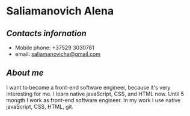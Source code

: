# **Saliamanovich Alena** 
## *Contacts infornation* 
* Mobile phone: +37529 3030781
* email: saliamanovicha@gmail.com 

## *About me*
I want to become a front-end software engineer, because it's very interesting for me. I learn native javaScript, CSS, and HTML now. Until 5 mongth I work as front-end software engineer. In my work I use native javaScript, CSS, HTML, git. 
